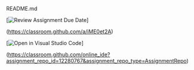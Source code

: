 README.md

[![Review Assignment Due Date](https://classroom.github.com/assets/deadline-readme-button-24ddc0f5d75046c5622901739e7c5dd533143b0c8e959d652212380cedb1ea36.svg)]

(https://classroom.github.com/a/iME0et2A)

[![Open in Visual Studio Code](https://classroom.github.com/assets/open-in-vscode-718a45dd9cf7e7f842a935f5ebbe5719a5e09af4491e668f4dbf3b35d5cca122.svg)]

(https://classroom.github.com/online_ide?assignment_repo_id=12280767&assignment_repo_type=AssignmentRepo)
